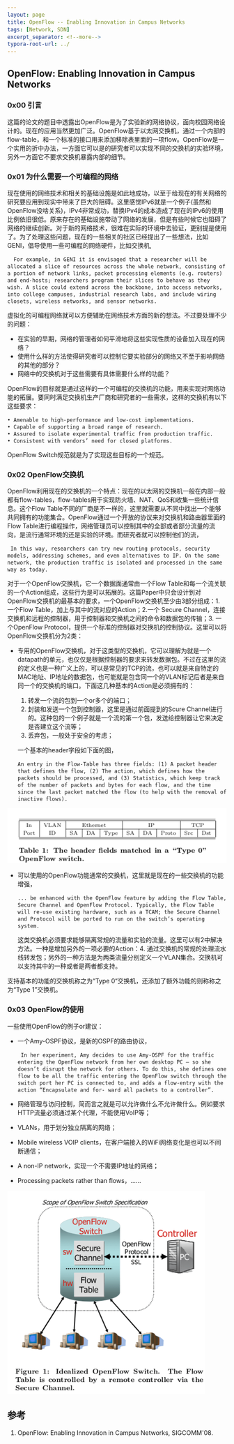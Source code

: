 ```yaml
---
layout: page
title: OpenFlow -- Enabling Innovation in Campus Networks
tags: [Network, SDN]
excerpt_separator: <!--more-->
typora-root-url: ../
---
```


## OpenFlow: Enabling Innovation in Campus Networks

### 0x00 引言

  这篇的论文的题目中透露出OpenFlow是为了实验新的网络协议，面向校园网络设计的。现在的应用当然更加广泛。OpenFlow基于以太网交换机，通过一个内部的flow-table，和一个标准的接口用来添加移除表里面的一项flow。OpenFlow是一个实用的折中办法，一方面它可以是的研究者可以实现不同的交换机的实验环境，另外一方面它不要求交换机暴露内部的细节。



### 0x01 为什么需要一个可编程的网络

  现在使用的网络技术和相关的基础设施是如此地成功，以至于给现在的有关网络的研究要应用到现实中带来了巨大的阻碍。这里感觉IPv6就是一个例子(虽然和OpenFlow没啥关系)，IPv4非常成功，替换IPv4的成本造成了现在的IPv6的使用比例依旧很低。原来存在的基础设施带动了网络的发展，但是有些时候它也阻碍了网络的继续创新。对于新的网络技术，很难在实际的环境中去验证，更别提是使用了。为了处理这些问题，现在的一些相关的社区已经提出了一些想法，比如GENI，倡导使用一些可编程的网络硬件，比如交换机,

```
  For example, in GENI it is envisaged that a researcher will be allocated a slice of resources across the whole network, consisting of a portion of network links, packet processing elements (e.g. routers) and end-hosts; researchers program their slices to behave as they wish. A slice could extend across the backbone, into access networks, into college campuses, industrial research labs, and include wiring closets, wireless networks, and sensor networks.
```

  虚拟化的可编程网络就可以方便辅助在网络技术方面的新的想法。不过要处理不少的问题：

* 在实验的早期，网络的管理者如何平滑地将这些实现性质的设备加入现在的网络？
* 使用什么样的方法使得研究者可以控制它要实验部分的网络又不至于影响网络的其他的部分？
* 网络中的交换机对于这些需要有具体需要什么样的功能？

OpenFlow的目标就是通过这样的一个可编程的交换机的功能，用来实现对网络功能的拓展。要同时满足交换机生产厂商和研究者的一些需求，这样的交换机有以下这些要求：

```
• Amenable to high-performance and low-cost implementations.
• Capable of supporting a broad range of research.
• Assured to isolate experimental traffic from production traffic.
• Consistent with vendors’ need for closed platforms.
```

OpenFlow Switch规范就是为了实现这些目标的一个规范。



### 0x02 OpenFlow交换机

  OpenFlow利用现在的交换机的一个特点：现在的以太网的交换机一般在内部一般都有flow-tables，flow-tables用于实现防火墙、NAT、QoS和收集一些统计信息。这个Flow Table不同的厂商是不一样的，这里就需要从不同中找出一个能够共同拥有的功能集合。OpenFlow通过一个开放的协议来对交换机和路由器里面的Flow Table进行编程操作，网络管理员可以控制其中的全部或者部分流量的流向，是流行通常环境的还是实验的环境。而研究者就可以控制他们的流，

```
 In this way, researchers can try new routing protocols, security models, addressing schemes, and even alternatives to IP. On the same network, the production traffic is isolated and processed in the same way as today.
```

  对于一个OpenFlow交换机，它一个数据面通常由一个Flow Table和每一个流关联的一个Action组成，这些行为是可以拓展的。这篇Paper中只会设计到对OpenFlow交换机的最基本的要求，一个OpenFlow交换机至少由3部分组成：1. 一个Flow Table，加上与其中的流对应的Action；2.一个 Secure Channel，连接交换机和远程的控制器，用于控制器和交换机之间的命令和数据包的传输；3. 一个OpenFlow Protocol，提供一个标准的控制器对交换机的控制协议。这里可以将OpenFlow交换机分为2类：

* 专用的OpenFlow交换机，对于这类型的交换机，它可以理解为就是一个datapath的单元，也仅仅是根据控制器的要求来转发数据包。不过在这里的流的定义也是一种广义上的，可以是常见的TCP的流，也可以就是来自特定的MAC地址、IP地址的数据包，也可能就是包含同一个的VLAN标记后者是来自同一个的交换机的端口。下面这几种基本的Action是必须拥有的：

  1. 转发一个流的包到一个or多个的端口；
  2. 封装和发送一个包到控制器，这里是通过前面提到的Scure Channel进行的。这种包的一个例子就是一个流的第一个包，发送给控制器让它来决定是否建立这个流等；
  3. 丢弃包，一般处于安全的考虑；

  一个基本的header字段如下面的图，

  ```
  An entry in the Flow-Table has three fields: (1) A packet header that defines the flow, (2) The action, which defines how the packets should be processed, and (3) Statistics, which keep track of the number of packets and bytes for each flow, and the time since the last packet matched the flow (to help with the removal of inactive flows).
  ```

![openflow-header](/assets/img/openflow-header.png)

* 可以使用的OpenFlow功能通常的交换机，这里就是现在的一些交换机的功能增强，

  ```
  ... be enhanced with the OpenFlow feature by adding the Flow Table, Secure Channel and OpenFlow Protocol. Typically, the Flow Table will re-use existing hardware, such as a TCAM; the Secure Channel and Protocol will be ported to run on the switch’s operating system.
  ```

  这类交换机必须要求能够隔离常规的流量和实验的流量。这里可以有2中解决方法。一种是增加另外的一项必要的Action：4. 通过交换机的常规的处理流水线转发包；另外的一种方法是为两类流量分别定义一个VLAN集合。交换机可以支持其中的一种或者是两者都支持。

支持基本的功能的交换机称之为“Type 0“交换机，还添加了额外功能的则称称之为“Type 1”交换机。



### 0x03 OpenFlow的使用

一些使用OpenFlow的例子or建议：

* 一个Amy-OSPF协议，是新的OSPF的路由协议，

  ```
   In her experiment, Amy decides to use Amy-OSPF for the traffic entering the OpenFlow network from her own desktop PC — so she doesn’t disrupt the network for others. To do this, she defines one flow to be all the traffic entering the OpenFlow switch through the switch port her PC is connected to, and adds a flow-entry with the action “Encapsulate and for- ward all packets to a controller”.
  ```

* 网络管理与访问控制，简而言之就是可以允许做什么不允许做什么。例如要求HTTP流量必须通过某个代理，不能使用VoIP等；

* VLANs，用于划分独立隔离的网络；

* Mobile wireless VOIP clients，在客户端接入的WiFi网络变化是也可以不间断通信；

* A non-IP network，实现一个不需要IP地址的网络；

* Processing packets rather than flows，......

![openflow-idealized](/assets/img/openflow-idealized.png)

## 参考

1. OpenFlow: Enabling Innovation in Campus Networks, SIGCOMM'08.

